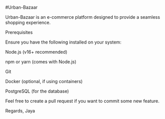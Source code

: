 #Urban-Bazaar

Urban-Bazaar is an e-commerce platform designed to provide a seamless shopping experience.

Prerequisites

Ensure you have the following installed on your system:

Node.js (v16+ recommended)

npm or yarn (comes with Node.js)

Git 

Docker (optional, if using containers) 

PostgreSQL (for the database)


Feel free to create a pull request if you want to commit some new feature.

Regards,
Jaya



